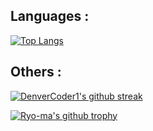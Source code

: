 ## Languages :
[![Top Langs](https://github-readme-stats.vercel.app/api/top-langs/?username=adesgran&layout=compact&theme=radical&show_icons=true)](https://github.com/anuraghazra/github-readme-stats)

## Others :

[![DenverCoder1's github streak](https://github-readme-streak-stats.herokuapp.com/?user=adesgran&theme=blue-green)](https://github.com/DenverCoder1/github-readme-streak-stats)

[![Ryo-ma's github trophy](https://github-profile-trophy.vercel.app/?username=adesgran&row=1)](https://github.com/ryo-ma/github-profile-trophy)
